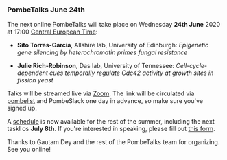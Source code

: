 ### PombeTalks June 24th
<!-- pombase_flags: frontpage -->
<!-- newsfeed_thumbnail: PombeTalks32px.png -->

The next online PombeTalks will take place on Wednesday **24th June**
2020 at 17:00 [Central European
Time](https://greenwichmeantime.com/time-zone/europe/european-union/central-european-time/):

- **Sito Torres-Garcia**, Allshire lab, University of Edinburgh: *Epigenetic gene silencing by heterochromatin primes fungal resistance*

- **Julie Rich-Robinson**, Das lab, University of Tennessee: *Cell-cycle-dependent cues temporally regulate Cdc42 activity at growth sites in fission yeast*

Talks will be streamed live via [Zoom](https://zoom.us/). The link
will be circulated via
[pombelist](https://lists.cam.ac.uk/mailman/listinfo/ucam-pombelist)
and PombeSlack one day in advance, so make sure you've signed up.

A [schedule](https://researchseminars.org/seminar/pombeTalks) is now
available for the rest of the summer, including the next taskl os
**July 8th**. If you're interested in speaking, please fill out [this
form](https://docs.google.com/forms/d/e/1FAIpQLSdjnkJfadUwM2eKIBJBQXeLt3aOfzrQEb3D8lvNym1g93DIRQ/viewform).

Thanks to Gautam Dey and the rest of the PombeTalks team for organizing. See you online!
